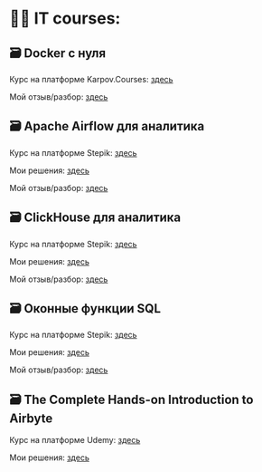 # 👩‍💻 IT courses:

## 🗃️ Docker с нуля

Курс на платформе Karpov.Courses: [здесь](https://karpov.courses/docker?_gl=1*ueot3m*_ga*ODc5ODgxODYzLjE3MDU1Njc1MzE.*_ga_DZP7KEXCQQ*MTcwNzcyMTkwNC40NC4xLjE3MDc3MjE5MTcuNDcuMC4w)

Мой отзыв/разбор: [здесь](https://github.com/Malakhova-Natalya/IT_courses/blob/main/Docker%20с%20нуля/final_opinion.md)

## 🗃️ Apache Airflow для аналитика

Курс на платформе Stepik: [здесь](https://stepik.org/course/99527/syllabus)

Мои решения: [здесь](https://github.com/Malakhova-Natalya/IT_courses/tree/main/Apache%20Airflow%20для%20аналитика)

Мой отзыв/разбор: [здесь](https://github.com/Malakhova-Natalya/IT_courses/blob/main/Apache%20Airflow%20для%20аналитика/final_opinion.md)

## 🗃️ ClickHouse для аналитика

Курс на платформе Stepik: [здесь](https://stepik.org/course/100210/syllabus)

Мои решения: [здесь](https://github.com/Malakhova-Natalya/IT_courses/tree/main/ClickHouse%20для%20аналитика)

Мой отзыв/разбор: [здесь](https://github.com/Malakhova-Natalya/IT_courses/blob/main/ClickHouse%20для%20аналитика/final_opinion.md)

## 🗃️ Оконные функции SQL

Курс на платформе Stepik: [здесь](https://stepik.org/course/95367/syllabus)

Мои решения: [здесь](https://github.com/Malakhova-Natalya/IT_courses/tree/main/Оконные%20функции%20SQL)

Мой отзыв/разбор: [здесь](https://github.com/Malakhova-Natalya/IT_courses/blob/main/Оконные%20функции%20SQL/final_opinion.md)

## 🗃️ The Complete Hands-on Introduction to Airbyte

Курс на платформе Udemy: [здесь](https://www.udemy.com/course/the-complete-hands-on-introduction-to-airbyte/)


Мои решения: [здесь]()
